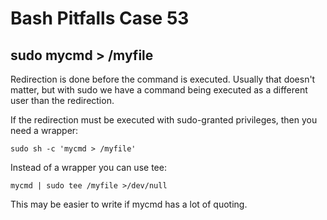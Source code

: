 # Bash Pitfalls Case 53
## sudo mycmd > /myfile

Redirection is done before the command is executed. Usually that doesn't matter, but with sudo we have a command being executed as a different user than the redirection.

If the redirection must be executed with sudo-granted privileges, then you need a wrapper:

```shell
sudo sh -c 'mycmd > /myfile'
```

Instead of a wrapper you can use tee:

```shell
mycmd | sudo tee /myfile >/dev/null
```

This may be easier to write if mycmd has a lot of quoting.